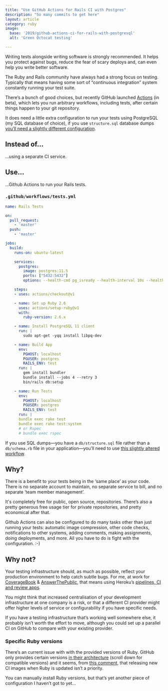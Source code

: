 ```yaml
---
title: "Use GitHub Actions for Rails CI with Postgres"
description: "So many commits to get here"
layout: article
category: ruby
image:
  base: '2019/github-actions-ci-for-rails-with-postgresql'
  alt: 'Green Octocat testing'

---
```


Writing tests alongside writing software is strongly recommended. It helps you protect against bugs, reduce the fear of scary deploys and, can even help you write better software.

The Ruby and Rails community have always had a strong focus on testing. Typically that means having some sort of “continuous integration” system constantly running your test suite.

There’s a bunch of good choices, but recently GitHub launched [Actions](https://github.com/features/actions) (in beta), which lets you run arbitrary workflows, including tests, after certain things happen to your git repository.

It does need a little extra configuration to run your tests using PostgreSQL (my SQL database of choice), if you use `structure.sql` database dumps [you’ll need a slightly different configuration](/ruby/github-actions-ci-for-rails-with-postgresql-11-and-structure-sql).


## Instead of...

...using a separate CI service.


## Use...

...Github Actions to run your Rails tests.

### `.github/workflows/tests.yml`

```yml
name: Rails Tests

on:
  pull_request:
    - 'master'
  push:
    - 'master'

jobs:
  build:
    runs-on: ubuntu-latest

    services:
      postgres:
        image: postgres:11.5
        ports: ["5432:5432"]
        options: --health-cmd pg_isready --health-interval 10s --health-timeout 5s --health-retries 5

    steps:
    - uses: actions/checkout@v1

    - name: Set up Ruby 2.6
      uses: actions/setup-ruby@v1
      with:
        ruby-version: 2.6.x

    - name: Install PostgreSQL 11 client
      run: |
        sudo apt-get -yqq install libpq-dev

    - name: Build App
      env:
        PGHOST: localhost
        PGUSER: postgres
        RAILS_ENV: test
      run: |
        gem install bundler
        bundle install --jobs 4 --retry 3
        bin/rails db:setup

    - name: Run Tests
      env:
        PGHOST: localhost
        PGUSER: postgres
        RAILS_ENV: test
      run: |
      bundle exec rake test
      bundle exec rake test:system
      # or Rspec
      # bundle exec rspec
```

If you use SQL dumps—you have a `db/structure.sql` file rather than a `db/schema.rb` file in your application—you’ll need to use [this slightly altered workflow](github-actions-ci-for-rails-with-postgresql-11-and-structure-sql).


## Why?

There is a benefit to your tests being in the ‘same place’ as your code. There is no separate account to maintain, no separate service to bill, and no separate ‘team member management’.

It's completely free for public, open source, repositories. There’s also a pretty generous free usage tier for private repositories, and pretty economical after that.

Github Actions can also be configured to do many tasks other than just running your tests: automatic image compression, other code checks, notifications to other systems, adding comments, making assignments, doing deployments, and more. All you have to do is fight with the configuration. :-)


## Why not?

Your testing infrastructure should, as much as possible, reflect your production environment to help catch subtle bugs. For me, at work for [CoverageBook](https://coveragebook.com) & [AnswerThePublic](https://answerthepublic.com), that means using Heroku’s [pipelines, CI and review apps](https://www.heroku.com/flow).

You might think that increased centralisation of your development infrastructure at one company is a risk, or that a different CI provider might offer higher levels of service or configurability if you have specific needs.

If you have a testing infrastructure that’s working well somewhere else, it probably isn’t worth the effort to move, although you could set up a parallel CI on GitHub to compare with your existing provider.

### Specific Ruby versions

There’s an current issue with with the provided versions of Ruby. GitHub only provides certain versions [in their architecture](https://help.github.com/en/github/automating-your-workflow-with-github-actions/software-in-virtual-environments-for-github-actions#ubuntu-1804-lts) (scroll down for compatible versions) and it seems, from [this comment](https://github.com/actions/setup-ruby/issues/14#issuecomment-524020179), that releasing new CI images when Ruby is updated isn’t a priority.

You can manually install Ruby versions, but that’s yet another piece of configuration I haven’t got to yet...
